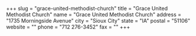 +++
slug = "grace-united-methodist-church"
title = "Grace United Methodist Church"
name = "Grace United Methodist Church"
address = "1735 Morningside Avenue"
city = "Sioux City"
state = "IA"
postal = "51106"
website = ""
phone = "712 276-3452"
fax = ""
+++
